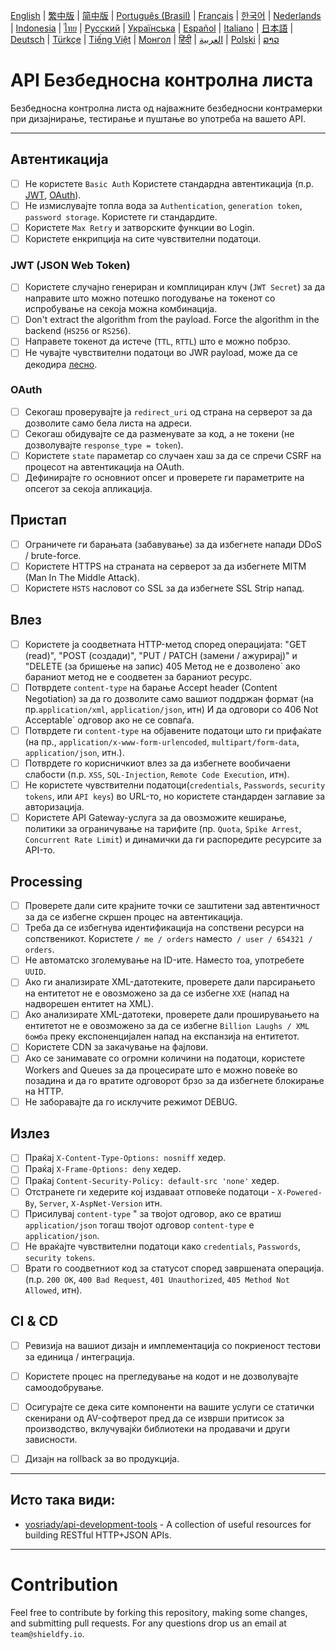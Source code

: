 [English](./README.md) | [繁中版](./README-tw.md) | [简中版](./README-zh.md) | [Português (Brasil)](./README-pt_BR.md) | [Français](./README-fr.md) | [한국어](./README-ko.md) | [Nederlands](./README-nl.md) | [Indonesia](./README-id.md) | [ไทย](./README-th.md) | [Русский](./README-ru.md) | [Українська](./README-uk.md) | [Español](./README-es.md) | [Italiano](./README-it.md) | [日本語](./README-ja.md) | [Deutsch](./README-de.md) | [Türkçe](./README-tr.md) | [Tiếng Việt](./README-vi.md) | [Монгол](./README-mn.md) | [हिंदी](./README-hi.md) | [العربية](./README-ar.md) | [Polski](./README-pl.md) | [ລາວ](./README-lo.md)

# API Безбедносна контролна листа
Безбедносна контролна листа од најважните безбедносни контрамерки при дизајнирање, тестирање и пуштање во употреба на вашето API.


---

## Автентикација
- [ ] Не користете `Basic Auth` Користете стандардна автентикација (п.р. [JWT](https://jwt.io/), [OAuth](https://oauth.net/)).
- [ ] Не измислувајте топла вода за `Authentication`, `generation token`, `password storage`. Користете ги стандардите.
- [ ] Користете `Max Retry` и затворските функции во Login.
- [ ] Користете енкрипција на сите чувствителни податоци.

### JWT (JSON Web Token)
- [ ] Користете случајно генериран и комплициран клуч (`JWT Secret`) за да направите што можно потешко погодување на токенот со испробување на секоја можна комбинација.
- [ ] Don't extract the algorithm from the payload. Force the algorithm in the backend (`HS256` or `RS256`).
- [ ] Направете токенот да истече (`TTL`, `RTTL`) што е можно побрзо.
- [ ] Не чувајте чувствителни податоци во JWR payload, може да се декодира [лесно](https://jwt.io/#debugger-io).

### OAuth
- [ ] Секогаш проверувајте ја `redirect_uri` од страна на серверот за да дозволите само бела листа на адреси.
- [ ] Секогаш обидувајте се да разменувате за код, а не токени (не дозволувајте `response_type = token`).
- [ ] Користете `state` параметар со случаен хаш за да се спречи CSRF на процесот на автентикација на OAuth.
- [ ] Дефинирајте го основниот опсег и проверете ги параметрите на опсегот за секоја апликација.

## Пристап
- [ ] Ограничете ги барањата (забавување) за да избегнете напади DDoS / brute-force.
- [ ] Користете HTTPS на страната на серверот за да избегнете MITM (Man In The Middle Attack).
- [ ] Користете `HSTS` насловот со SSL за да избегнете SSL Strip напад.

## Влез
- [ ] Користете ја соодветната HTTP-метод според операцијата: "GET (read)", "POST (создади)", "PUT / PATCH (замени / ажурирај)" и "DELETE (за бришење на запис) 405 Метод не е дозволено` ако бараниот метод не е соодветен за бараниот ресурс.
- [ ] Потврдете `content-type` на барање Accept header (Content Negotiation) за да го дозволите само вашиот поддржан формат (на пр.`application/xml`, `application/json`, итн) И да одговори со 406 Not Acceptable` одговор ако не се совпаѓа.
- [ ] Потврдете ги `content-type` на објавените податоци што ги прифаќате (на пр., `application/x-www-form-urlencoded`, `multipart/form-data`, `application/json`, итн.).
- [ ] Потврдете го корисничкиот влез за да избегнете вообичаени слабости (п.р. `XSS`, `SQL-Injection`, `Remote Code Execution`, итн).
- [ ] Не користете чувствителни податоци(`credentials`, `Passwords`, `security tokens`, или `API keys`) во URL-то, но користете стандарден заглавие за авторизација.
- [ ] Користете API Gateway-услуга за да овозможите кеширање, политики за ограничување на тарифите (пр. `Quota`, `Spike Arrest`, `Concurrent Rate Limit`) и динамички да ги распоредите ресурсите за API-то.

## Processing
- [ ] Проверете дали сите крајните точки се заштитени зад автентичност за да се избегне скршен процес на автентикација.
- [ ] Треба да се избегнува идентификација на сопствени ресурси на сопственикот. Користете `/ me / orders` наместо` / user / 654321 / orders`.
- [ ] Не автоматско зголемување на ID-ите. Наместо тоа, употребете `UUID`.
- [ ] Ако ги анализирате XML-датотеките, проверете дали парсирањето на ентитетот не е овозможено за да се избегне `XXE` (напад на надворешен ентитет на XML).
- [ ] Ако анализирате XML-датотеки, проверете дали проширувањето на ентитетот не е овозможено за да се избегне `Billion Laughs / XML бомба` преку експоненцијален напад на експанзија на ентитетот.
- [ ] Користете CDN за закачување на фајлови.
- [ ] Ако се занимавате со огромни количини на податоци, користете Workers and Queues за да процесирате што е можно повеќе во позадина и да го вратите одговорот брзо за да избегнете блокирање на HTTP.
- [ ] Не заборавајте да го исклучите режимот DEBUG.

## Излез
- [ ] Праќај `X-Content-Type-Options: nosniff` хедер.
- [ ] Праќај `X-Frame-Options: deny` хедер.
- [ ] Праќај `Content-Security-Policy: default-src 'none'` хедер.
- [ ] Отстранете ги хедерите кој издаваат отповеќе податоци - `X-Powered-By`, `Server`, `X-AspNet-Version` итн.
- [ ] Присилувај `content-type` " за твојот одговор, ако се вратиш `application/json` тогаш твојот одговор `content-type` е `application/json`.
- [ ] Не враќајте чувствителни податоци како `credentials`, `Passwords`, `security tokens`.
- [ ] Врати го соодветниот код за статусот според завршената операција. (п.р. `200 OK`, `400 Bad Request`, `401 Unauthorized`, `405 Method Not Allowed`, итн).

## CI & CD
- [ ] Ревизија на вашиот дизајн и имплементација со покриеност тестови за единица / интеграција.
- [ ] Користете процес на прегледување на кодот и не дозволувајте самоодобрување.
- [ ] Осигурајте се дека сите компоненти на вашите услуги се статички скенирани од AV-софтверот пред да се изврши притисок за производство, вклучувајќи библиотеки на продавачи и други зависности.
- [ ] Дизајн на rollback за во продукција.


---

## Исто така види:
- [yosriady/api-development-tools](https://github.com/yosriady/api-development-tools) - A collection of useful resources for building RESTful HTTP+JSON APIs.


---

# Contribution
Feel free to contribute by forking this repository, making some changes, and submitting pull requests. For any questions drop us an email at `team@shieldfy.io`.

